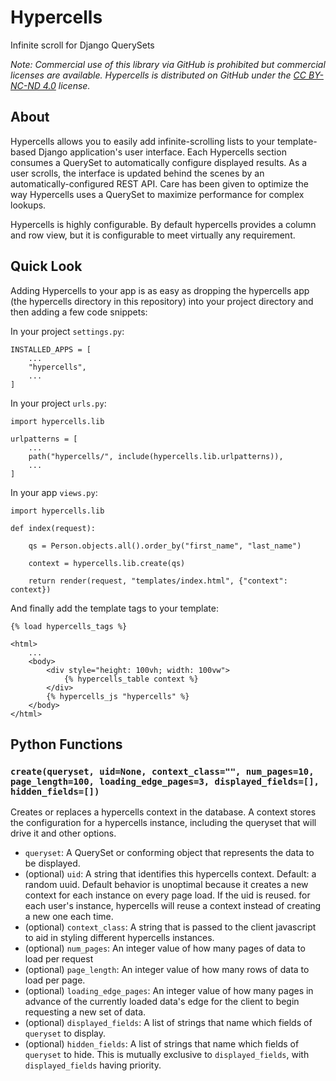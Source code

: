 # Hypercells

Infinite scroll for Django QuerySets

*Note: Commercial use of this library via GitHub is prohibited but commercial 
licenses are available. Hypercells is distributed on GitHub under the 
[CC BY-NC-ND 4.0](https://creativecommons.org/licenses/by-nc-nd/4.0/) license.*

## About

Hypercells allows you to easily add infinite-scrolling lists to your template-based
Django application's user interface. Each Hypercells section consumes a QuerySet
to automatically configure displayed results. As a user scrolls, the interface 
is updated behind the scenes by an automatically-configured REST API. Care 
has been given to optimize the way Hypercells uses a QuerySet to maximize 
performance for complex lookups.

Hypercells is highly configurable. By default hypercells provides a column
and row view, but it is configurable to meet virtually any requirement.

## Quick Look

Adding Hypercells to your app is as easy as dropping the hypercells app
(the hypercells directory in this repository) into your project directory 
and then adding a few code snippets:

In your project `settings.py`:

    INSTALLED_APPS = [
        ...
        "hypercells",
        ...
    ]

In your project `urls.py`:

    import hypercells.lib

    urlpatterns = [
        ...
        path("hypercells/", include(hypercells.lib.urlpatterns)),
        ...
    ]

In your app `views.py`:

    import hypercells.lib

    def index(request):

        qs = Person.objects.all().order_by("first_name", "last_name")

        context = hypercells.lib.create(qs)

        return render(request, "templates/index.html", {"context": context})

And finally add the template tags to your template:

    {% load hypercells_tags %}

    <html>
        ...
        <body>
            <div style="height: 100vh; width: 100vw">
                {% hypercells_table context %}
            </div>
            {% hypercells_js "hypercells" %}
        </body>
    </html>

## Python Functions

### `create(queryset, uid=None, context_class="", num_pages=10, page_length=100, loading_edge_pages=3, displayed_fields=[], hidden_fields=[])`

Creates or replaces a hypercells context in the database. A context stores 
the configuration for a hypercells instance, including the queryset that 
will drive it and other options.

- `queryset`: A QuerySet or conforming object that represents the data to be displayed.
- (optional) `uid`: A string that identifies this hypercells context. Default: a random uuid. Default behavior is unoptimal
because it creates a new context for each instance on every page load. If the uid is reused.
for each user's instance, hypercells will reuse a context instead of creating a new one each time.
- (optional) `context_class`: A string that is passed to the client javascript to aid in styling different hypercells
instances.
- (optional) `num_pages`: An integer value of how many pages of data to load per request
- (optional) `page_length`: An integer value of how many rows of data to load per page.
- (optional) `loading_edge_pages`: An integer value of how many pages in advance of the currently loaded data's edge
for the client to begin requesting a new set of data.
- (optional) `displayed_fields`: A list of strings that name which fields of `queryset` to display.
- (optional) `hidden_fields`: A list of strings that name which fields of `queryset` to hide. This is mutually exclusive to `displayed_fields`,
with `displayed_fields` having priority.
